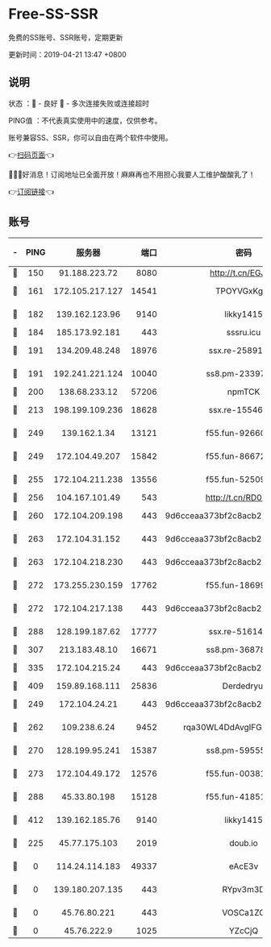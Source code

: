 # Free-SS-SSR

免费的SS账号、SSR账号，定期更新

更新时间：2019-04-21 13:47 +0800

## 说明

状态     ：🙂 - 良好 🙁 - 多次连接失败或连接超时

PING值   ：不代表真实使用中的速度，仅供参考。

账号兼容SS、SSR，你可以自由在两个软件中使用。

👉[扫码页面](https://liesauer.github.io/Free-SS-SSR/)👈

🎉🎉🎉好消息！订阅地址已全面开放！麻麻再也不用担心我要人工维护酸酸乳了！

👉[订阅链接](https://www.liesauer.net/yogurt/subscribe?ACCESS_TOKEN=DAYxR3mMaZAsaqUb)👈

## 账号

|-|PING|服务器|端口|密码|加密方式|区域|
|:----:|:----:|:-----:|-----:|:----:|:----:|:----:|
|🙂|150|91.188.223.72|8080|http://t.cn/EGJIyrl|rc4-md5|RU|
|🙂|161|172.105.217.127|14541|TPOYVGxKglpi|aes-256-cfb|JP|
|🙂|182|139.162.123.96|9140|likky1415|aes-256-cfb|JP|
|🙂|184|185.173.92.181|443|sssru.icu|rc4-md5|RU|
|🙂|191|134.209.48.248|18976|ssx.re-25891402|aes-256-cfb|US|
|🙂|191|192.241.221.124|10040|ss8.pm-23397099|aes-256-cfb|US|
|🙂|200|138.68.233.12|57206|npmTCK|rc4-md5|US|
|🙂|213|198.199.109.236|18628|ssx.re-15546219|aes-256-cfb|US|
|🙂|249|139.162.1.34|13121|f55.fun-92660214|aes-256-cfb|SG|
|🙂|249|172.104.49.207|15842|f55.fun-86672367|aes-256-cfb|SG|
|🙂|255|172.104.211.238|13556|f55.fun-52509074|aes-256-cfb|US|
|🙂|256|104.167.101.49|543|http://t.cn/RD0D7sx|rc4-md5|CA|
|🙂|260|172.104.209.198|443|9d6cceaa373bf2c8acb22e60b6a58be6|aes-256-cfb|US|
|🙂|263|172.104.31.152|443|9d6cceaa373bf2c8acb22e60b6a58be6|aes-256-cfb|US|
|🙂|263|172.104.218.230|443|9d6cceaa373bf2c8acb22e60b6a58be6|aes-256-cfb|US|
|🙂|272|173.255.230.159|17762|f55.fun-18699425|aes-256-cfb|US|
|🙂|272|172.104.217.138|443|9d6cceaa373bf2c8acb22e60b6a58be6|aes-256-cfb|US|
|🙂|288|128.199.187.62|17777|ssx.re-51614706|aes-256-cfb|SG|
|🙂|307|213.183.48.10|16671|ss8.pm-36878004|rc4-md5|RU|
|🙂|335|172.104.215.24|443|9d6cceaa373bf2c8acb22e60b6a58be6|aes-256-cfb|US|
|🙂|409|159.89.168.111|25836|Derdedryuj|chacha20|IN|
|🙂|249|172.104.24.21|443|9d6cceaa373bf2c8acb22e60b6a58be6|aes-256-cfb|US|
|🙂|262|109.238.6.24|9452|rqa30WL4DdAvgIFG6Fs3znzTa|aes-256-cfb|FR|
|🙂|270|128.199.95.241|15387|ss8.pm-59555042|aes-256-cfb|SG|
|🙂|273|172.104.49.172|12576|f55.fun-00381492|aes-256-cfb|SG|
|🙂|288|45.33.80.198|15128|f55.fun-41851315|aes-256-cfb|US|
|🙂|412|139.162.185.76|9140|likky1415|aes-256-cfb|DE|
|🙁|225|45.77.175.103|2019|doub.io|aes-128-ctr|SG|
|🙁|0|114.24.114.183|49337|eAcE3v|chacha20-ietf|TW|
|🙁|0|139.180.207.135|443|RYpv3m3D|aes-256-cfb|JP|
|🙁|0|45.76.80.221|443|VOSCa1ZG|aes-256-cfb|DE|
|🙁|0|45.76.222.9|1025|YZcCjQ|rc4-md5|JP|
